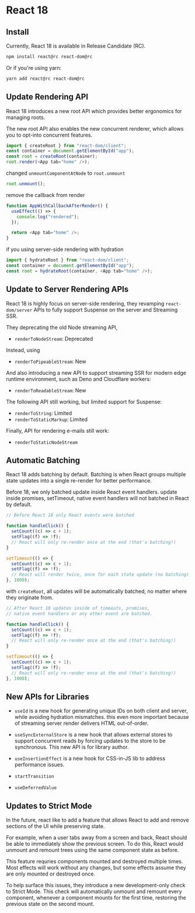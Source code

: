 # React 18

## Install

Currently, React 18 is available in Release Candidate (RC).

```bash
npm install react@rc react-dom@rc
```

Or if you're using yarn:

```bash
yarn add react@rc react-dom@rc
```

## Update Rendering API

React 18 introduces a new root API
which provides better ergonomics for managing roots.

The new root API also enables the new concurrent renderer,
which allows you to opt-into concurrent features.

```javascript
import { createRoot } from "react-dom/client";
const container = document.getElementById("app");
const root = createRoot(container);
root.render(<App tab="home" />);
```

changed `unmountComponentAtNode` to `root.unmount`

```javascript
root.unmount();
```

remove the callback from render

```javascript
function AppWithCallbackAfterRender() {
  useEffect(() => {
    console.log("rendered");
  });

  return <App tab="home" />;
}
```

if you using server-side rendering with hydration

```javascript
import { hydrateRoot } from "react-dom/client";
const container = document.getElementById("app");
const root = hydrateRoot(container, <App tab="home" />);
```

## Update to Server Rendering APIs

React 18 is highly focus on server-side rendering,
they revamping `react-dom/server` APIs
to fully support Suspense on the server and Streaming SSR.

They deprecating the old Node streaming API,

- `renderToNodeStream`: Deprecated

Instead, using

- `renderToPipeableStream`: New

And also introducing a new API to support streaming SSR
for modern edge runtime environment, such as Deno and Cloudflare workers:

- `renderToReadableStream`: New

The following API still working, but limited support for Suspense:

- `renderToString`: Limited
- `renderToStaticMarkup`: Limited

Finally, API for rendering e-mails still work:

- `renderToStaticNodeStream`

## Automatic Batching

React 18 adds batching by default.
Batching is when React groups multiple state updates
into a single re-render for better performance.

Before 18, we only batched update inside React event handlers.
update inside promises, setTimeout, native event handlers
will not batched in React by default.

```javascript
// Before React 18 only React events were batched

function handleClick() {
  setCount((c) => c + 1);
  setFlag((f) => !f);
  // React will only re-render once at the end (that's batching!)
}

setTimeout(() => {
  setCount((c) => c + 1);
  setFlag((f) => !f);
  // React will render twice, once for each state update (no batching)
}, 1000);
```

with `createRoot`, all updates will be automatically batched,
no matter where they originate from.

```javascript
// After React 18 updates inside of timeouts, promises,
// native event handlers or any other event are batched.

function handleClick() {
  setCount((c) => c + 1);
  setFlag((f) => !f);
  // React will only re-render once at the end (that's batching!)
}

setTimeout(() => {
  setCount((c) => c + 1);
  setFlag((f) => !f);
  // React will only re-render once at the end (that's batching!)
}, 1000);
```

## New APIs for Libraries

- `useId`
  is a new hook for generating unique IDs on both client and server,
  while avoiding hydration mismatches.
  this even more important because of streaming server render delivers HTML out-of-order.

- `useSyncExternalStore`
  is a new hook that allows external stores to support concurrent reads
  by forcing updates to the store to be synchronous.
  This new API is for library author.

- `useInsertionEffect`
  is a new hook for CSS-in-JS lib to address performance issues.

- `startTransition`

- `useDeferredValue`

## Updates to Strict Mode

In the future, react like to add a feature that allows React
to add and remove sections of the UI
while preserving state.

For example,
when a user tabs away from a screen and back,
React should be able to immediately show the previous screen.
To do this,
React would unmount and remount trees
using the same component state as before.

This feature requries components mounted and destroyed multiple times.
Most effects will work without any changes,
but some effects assume they are only mounted or destroyed once.

To help surface this issues,
they introduce a new development-only check to Strict Mode.
This check will automatically unmount and remount every component,
whenever a component mounts for the first time,
restoring the previous state on the second mount.
